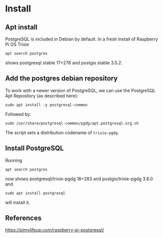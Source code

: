 # Install

## Apt install

PostgreSQL is included in Debian by default. In a fresh install of Raspberry Pi OS Trixie

```
apt search postgres
```

shows postgresql stable 17+278 and postgis stable 3.5.2.

## Add the postgres debian repository

To work with a newer version of PostgreSQL, we can use the PostgreSQL Apt Repository (as described here):

```
sudo apt install -y postgresql-common
```

Followed by:

```
sudo /usr/share/postgresql-common/pgdg/apt.postgresql.org.sh
```

The script sets a distribution codename of `trixie-pgdg`.

## Install PostgreSQL

Running

```
apt search postgres
```

now shows postgresql/trixie-pgdg 18+283 and postgis/trixie-pgdg 3.6.0 and

```
sudo apt install postgresql
```

will install it.

## References

https://pimylifeup.com/raspberry-pi-postgresql/